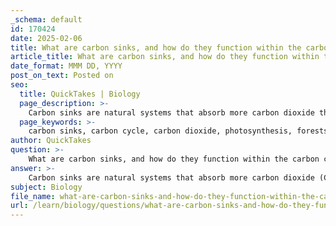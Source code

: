 ```yaml
---
_schema: default
id: 170424
date: 2025-02-06
title: What are carbon sinks, and how do they function within the carbon cycle?
article_title: What are carbon sinks, and how do they function within the carbon cycle?
date_format: MMM DD, YYYY
post_on_text: Posted on
seo:
  title: QuickTakes | Biology
  page_description: >-
    Carbon sinks are natural systems that absorb more carbon dioxide than they release, playing a vital role in the carbon cycle and helping to mitigate climate change.
  page_keywords: >-
    carbon sinks, carbon cycle, carbon dioxide, photosynthesis, forests, oceans, soils, climate change, greenhouse gases, biodiversity, ecosystem health, phytoplankton, carbon storage, carbon sequestration, climate stabilization
author: QuickTakes
question: >-
    What are carbon sinks, and how do they function within the carbon cycle?
answer: >-
    Carbon sinks are natural systems that absorb more carbon dioxide (CO2) from the atmosphere than they release, effectively storing carbon and playing a crucial role in the carbon cycle. Key examples of carbon sinks include forests, oceans, and soils. \n\n### How Carbon Sinks Function\n\n1. **Forests**: Trees and plants absorb CO2 through the process of photosynthesis, converting it into organic matter. This not only helps mitigate climate change by sequestering carbon but also supports biodiversity and ecosystem health. Healthy forests can store significant amounts of carbon in their biomass and soil.\n\n2. **Oceans**: The oceans are one of the largest carbon sinks, absorbing a substantial portion of atmospheric CO2. This absorption occurs at the ocean's surface, where the concentration of CO2 in the air is higher than in the water, leading to diffusion of CO2 into the ocean. Marine organisms, particularly phytoplankton, play a vital role in this process. Through photosynthesis, phytoplankton capture CO2 and convert it into organic matter, which can then be transferred through the food web or sink to the ocean floor, effectively sequestering carbon.\n\n3. **Soils**: Healthy soils can store carbon through organic matter and microbial activity. Soil carbon storage is influenced by factors such as land use, vegetation cover, and soil management practices. Soils can act as long-term carbon reservoirs, but disturbances (e.g., agriculture, deforestation) can lead to carbon release back into the atmosphere.\n\n### Importance of Carbon Sinks\n\nThe preservation and restoration of carbon sinks are critical for mitigating climate change. By absorbing CO2, these systems help reduce the concentration of greenhouse gases in the atmosphere, thereby contributing to climate stabilization. Additionally, healthy ecosystems that function as carbon sinks can enhance resilience to climate impacts and support biodiversity.\n\nIn summary, carbon sinks are essential components of the carbon cycle, functioning to absorb and store carbon, which helps regulate atmospheric CO2 levels and combat climate change.
subject: Biology
file_name: what-are-carbon-sinks-and-how-do-they-function-within-the-carbon-cycle.md
url: /learn/biology/questions/what-are-carbon-sinks-and-how-do-they-function-within-the-carbon-cycle
---
```


&nbsp;